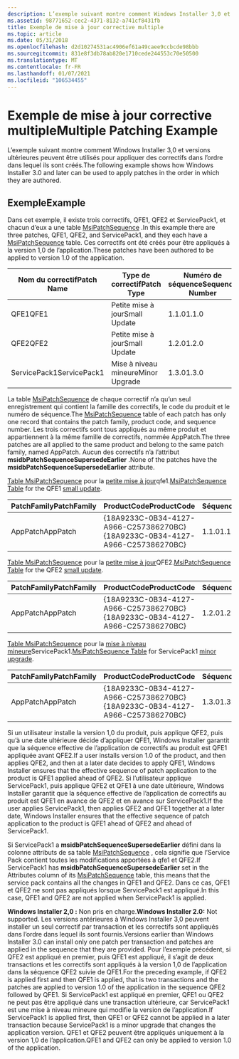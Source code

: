 ```yaml
---
description: L’exemple suivant montre comment Windows Installer 3,0 et versions ultérieures peuvent être utilisés pour appliquer des correctifs dans l’ordre dans lequel ils sont créés.
ms.assetid: 98771652-cec2-4371-8132-a741cf8431fb
title: Exemple de mise à jour corrective multiple
ms.topic: article
ms.date: 05/31/2018
ms.openlocfilehash: d2d10274531ac4906ef61a49caee9ccbcde98bbb
ms.sourcegitcommit: 831e8f3db78ab820e1710cede244553c70e50500
ms.translationtype: MT
ms.contentlocale: fr-FR
ms.lasthandoff: 01/07/2021
ms.locfileid: "106534455"
---
```

# <a name="multiple-patching-example"></a><span data-ttu-id="12084-103">Exemple de mise à jour corrective multiple</span><span class="sxs-lookup"><span data-stu-id="12084-103">Multiple Patching Example</span></span>

<span data-ttu-id="12084-104">L’exemple suivant montre comment Windows Installer 3,0 et versions ultérieures peuvent être utilisés pour appliquer des correctifs dans l’ordre dans lequel ils sont créés.</span><span class="sxs-lookup"><span data-stu-id="12084-104">The following example shows how Windows Installer 3.0 and later can be used to apply patches in the order in which they are authored.</span></span>

## <a name="example"></a><span data-ttu-id="12084-105">Exemple</span><span class="sxs-lookup"><span data-stu-id="12084-105">Example</span></span>

<span data-ttu-id="12084-106">Dans cet exemple, il existe trois correctifs, QFE1, QFE2 et ServicePack1, et chacun d’eux a une table [MsiPatchSequence](msipatchsequence-table.md) .</span><span class="sxs-lookup"><span data-stu-id="12084-106">In this example there are three patches, QFE1, QFE2, and ServicePack1, and they each have a [MsiPatchSequence](msipatchsequence-table.md) table.</span></span> <span data-ttu-id="12084-107">Ces correctifs ont été créés pour être appliqués à la version 1,0 de l’application.</span><span class="sxs-lookup"><span data-stu-id="12084-107">These patches have been authored to be applied to version 1.0 of the application.</span></span>



| <span data-ttu-id="12084-108">Nom du correctif</span><span class="sxs-lookup"><span data-stu-id="12084-108">Patch Name</span></span>   | <span data-ttu-id="12084-109">Type de correctif</span><span class="sxs-lookup"><span data-stu-id="12084-109">Patch Type</span></span>    | <span data-ttu-id="12084-110">Numéro de séquence</span><span class="sxs-lookup"><span data-stu-id="12084-110">Sequence Number</span></span> |
|--------------|---------------|-----------------|
| <span data-ttu-id="12084-111">QFE1</span><span class="sxs-lookup"><span data-stu-id="12084-111">QFE1</span></span>         | <span data-ttu-id="12084-112">Petite mise à jour</span><span class="sxs-lookup"><span data-stu-id="12084-112">Small Update</span></span>  | <span data-ttu-id="12084-113">1.1.0</span><span class="sxs-lookup"><span data-stu-id="12084-113">1.1.0</span></span>           |
| <span data-ttu-id="12084-114">QFE2</span><span class="sxs-lookup"><span data-stu-id="12084-114">QFE2</span></span>         | <span data-ttu-id="12084-115">Petite mise à jour</span><span class="sxs-lookup"><span data-stu-id="12084-115">Small Update</span></span>  | <span data-ttu-id="12084-116">1.2.0</span><span class="sxs-lookup"><span data-stu-id="12084-116">1.2.0</span></span>           |
| <span data-ttu-id="12084-117">ServicePack1</span><span class="sxs-lookup"><span data-stu-id="12084-117">ServicePack1</span></span> | <span data-ttu-id="12084-118">Mise à niveau mineure</span><span class="sxs-lookup"><span data-stu-id="12084-118">Minor Upgrade</span></span> | <span data-ttu-id="12084-119">1.3.0</span><span class="sxs-lookup"><span data-stu-id="12084-119">1.3.0</span></span>           |



 

<span data-ttu-id="12084-120">La table [MsiPatchSequence](msipatchsequence-table.md) de chaque correctif n’a qu’un seul enregistrement qui contient la famille des correctifs, le code du produit et le numéro de séquence.</span><span class="sxs-lookup"><span data-stu-id="12084-120">The [MsiPatchSequence](msipatchsequence-table.md) table of each patch has only one record that contains the patch family, product code, and sequence number.</span></span> <span data-ttu-id="12084-121">Les trois correctifs sont tous appliqués au même produit et appartiennent à la même famille de correctifs, nommée AppPatch.</span><span class="sxs-lookup"><span data-stu-id="12084-121">The three patches are all applied to the same product and belong to the same patch family, named AppPatch.</span></span> <span data-ttu-id="12084-122">Aucun des correctifs n’a l’attribut **msidbPatchSequenceSupersedeEarlier** .</span><span class="sxs-lookup"><span data-stu-id="12084-122">None of the patches have the **msidbPatchSequenceSupersedeEarlier** attribute.</span></span>

<span data-ttu-id="12084-123">[Table MsiPatchSequence](msipatchsequence-table.md) pour la [petite mise à jour](small-updates.md)qfe1.</span><span class="sxs-lookup"><span data-stu-id="12084-123">[MsiPatchSequence Table](msipatchsequence-table.md) for the QFE1 [small update](small-updates.md).</span></span> 

| <span data-ttu-id="12084-124">PatchFamily</span><span class="sxs-lookup"><span data-stu-id="12084-124">PatchFamily</span></span> | <span data-ttu-id="12084-125">ProductCode</span><span class="sxs-lookup"><span data-stu-id="12084-125">ProductCode</span></span>                            | <span data-ttu-id="12084-126">Séquence</span><span class="sxs-lookup"><span data-stu-id="12084-126">Sequence</span></span> | <span data-ttu-id="12084-127">Attributs</span><span class="sxs-lookup"><span data-stu-id="12084-127">Attributes</span></span> |
|-------------|----------------------------------------|----------|------------|
| <span data-ttu-id="12084-128">AppPatch</span><span class="sxs-lookup"><span data-stu-id="12084-128">AppPatch</span></span>    | <span data-ttu-id="12084-129">{18A9233C-0B34-4127-A966-C257386270BC}</span><span class="sxs-lookup"><span data-stu-id="12084-129">{18A9233C-0B34-4127-A966-C257386270BC}</span></span> | <span data-ttu-id="12084-130">1.1.0</span><span class="sxs-lookup"><span data-stu-id="12084-130">1.1.0</span></span>    |            |



 

<span data-ttu-id="12084-131">[Table MsiPatchSequence](msipatchsequence-table.md) pour la [petite mise à jour](small-updates.md)QFE2.</span><span class="sxs-lookup"><span data-stu-id="12084-131">[MsiPatchSequence Table](msipatchsequence-table.md) for the QFE2 [small update](small-updates.md).</span></span> 

| <span data-ttu-id="12084-132">PatchFamily</span><span class="sxs-lookup"><span data-stu-id="12084-132">PatchFamily</span></span> | <span data-ttu-id="12084-133">ProductCode</span><span class="sxs-lookup"><span data-stu-id="12084-133">ProductCode</span></span>                            | <span data-ttu-id="12084-134">Séquence</span><span class="sxs-lookup"><span data-stu-id="12084-134">Sequence</span></span> | <span data-ttu-id="12084-135">Attributs</span><span class="sxs-lookup"><span data-stu-id="12084-135">Attributes</span></span> |
|-------------|----------------------------------------|----------|------------|
| <span data-ttu-id="12084-136">AppPatch</span><span class="sxs-lookup"><span data-stu-id="12084-136">AppPatch</span></span>    | <span data-ttu-id="12084-137">{18A9233C-0B34-4127-A966-C257386270BC}</span><span class="sxs-lookup"><span data-stu-id="12084-137">{18A9233C-0B34-4127-A966-C257386270BC}</span></span> | <span data-ttu-id="12084-138">1.2.0</span><span class="sxs-lookup"><span data-stu-id="12084-138">1.2.0</span></span>    |            |



 

<span data-ttu-id="12084-139">[Table MsiPatchSequence](msipatchsequence-table.md) pour la [mise à niveau mineure](minor-upgrades.md)ServicePack1.</span><span class="sxs-lookup"><span data-stu-id="12084-139">[MsiPatchSequence Table](msipatchsequence-table.md) for ServicePack1 [minor upgrade](minor-upgrades.md).</span></span> 

| <span data-ttu-id="12084-140">PatchFamily</span><span class="sxs-lookup"><span data-stu-id="12084-140">PatchFamily</span></span> | <span data-ttu-id="12084-141">ProductCode</span><span class="sxs-lookup"><span data-stu-id="12084-141">ProductCode</span></span>                            | <span data-ttu-id="12084-142">Séquence</span><span class="sxs-lookup"><span data-stu-id="12084-142">Sequence</span></span> | <span data-ttu-id="12084-143">Attributs</span><span class="sxs-lookup"><span data-stu-id="12084-143">Attributes</span></span> |
|-------------|----------------------------------------|----------|------------|
| <span data-ttu-id="12084-144">AppPatch</span><span class="sxs-lookup"><span data-stu-id="12084-144">AppPatch</span></span>    | <span data-ttu-id="12084-145">{18A9233C-0B34-4127-A966-C257386270BC}</span><span class="sxs-lookup"><span data-stu-id="12084-145">{18A9233C-0B34-4127-A966-C257386270BC}</span></span> | <span data-ttu-id="12084-146">1.3.0</span><span class="sxs-lookup"><span data-stu-id="12084-146">1.3.0</span></span>    |            |



 

<span data-ttu-id="12084-147">Si un utilisateur installe la version 1,0 du produit, puis applique QFE2, puis qu’à une date ultérieure décide d’appliquer QFE1, Windows Installer garantit que la séquence effective de l’application de correctifs au produit est QFE1 appliquée avant QFE2.</span><span class="sxs-lookup"><span data-stu-id="12084-147">If a user installs version 1.0 of the product, and then applies QFE2, and then at a later date decides to apply QFE1, Windows Installer ensures that the effective sequence of patch application to the product is QFE1 applied ahead of QFE2.</span></span> <span data-ttu-id="12084-148">Si l’utilisateur applique ServicePack1, puis applique QFE2 et QFE1 à une date ultérieure, Windows Installer garantit que la séquence effective de l’application de correctifs au produit est QFE1 en avance de QFE2 et en avance sur ServicePack1.</span><span class="sxs-lookup"><span data-stu-id="12084-148">If the user applies ServicePack1, then applies QFE2 and QFE1 together at a later date, Windows Installer ensures that the effective sequence of patch application to the product is QFE1 ahead of QFE2 and ahead of ServicePack1.</span></span>

<span data-ttu-id="12084-149">Si ServicePack1 a **msidbPatchSequenceSupersedeEarlier** défini dans la colonne attributs de sa table [MsiPatchSequence](msipatchsequence-table.md) , cela signifie que l’Service Pack contient toutes les modifications apportées à qfe1 et QFE2.</span><span class="sxs-lookup"><span data-stu-id="12084-149">If ServicePack1 has **msidbPatchSequenceSupersedeEarlier** set in the Attributes column of its [MsiPatchSequence](msipatchsequence-table.md) table, this means that the service pack contains all the changes in QFE1 and QFE2.</span></span> <span data-ttu-id="12084-150">Dans ce cas, QFE1 et QFE2 ne sont pas appliqués lorsque ServicePack1 est appliqué.</span><span class="sxs-lookup"><span data-stu-id="12084-150">In this case, QFE1 and QFE2 are not applied when ServicePack1 is applied.</span></span>

<span data-ttu-id="12084-151">**Windows Installer 2,0 :** Non pris en charge.</span><span class="sxs-lookup"><span data-stu-id="12084-151">**Windows Installer 2.0:** Not supported.</span></span> <span data-ttu-id="12084-152">Les versions antérieures à Windows Installer 3,0 peuvent installer un seul correctif par transaction et les correctifs sont appliqués dans l’ordre dans lequel ils sont fournis.</span><span class="sxs-lookup"><span data-stu-id="12084-152">Versions earlier than Windows Installer 3.0 can install only one patch per transaction and patches are applied in the sequence that they are provided.</span></span> <span data-ttu-id="12084-153">Pour l’exemple précédent, si QFE2 est appliqué en premier, puis QFE1 est appliqué, il s’agit de deux transactions et les correctifs sont appliqués à la version 1,0 de l’application dans la séquence QFE2 suivie de QFE1.</span><span class="sxs-lookup"><span data-stu-id="12084-153">For the preceding example, if QFE2 is applied first and then QFE1 is applied, that is two transactions and the patches are applied to version 1.0 of the application in the sequence QFE2 followed by QFE1.</span></span> <span data-ttu-id="12084-154">Si ServicePack1 est appliqué en premier, QFE1 ou QFE2 ne peut pas être appliqué dans une transaction ultérieure, car ServicePack1 est une mise à niveau mineure qui modifie la version de l’application.</span><span class="sxs-lookup"><span data-stu-id="12084-154">If ServicePack1 is applied first, then QFE1 or QFE2 cannot be applied in a later transaction because ServicePack1 is a minor upgrade that changes the application version.</span></span> <span data-ttu-id="12084-155">QFE1 et QFE2 peuvent être appliqués uniquement à la version 1,0 de l’application.</span><span class="sxs-lookup"><span data-stu-id="12084-155">QFE1 and QFE2 can only be applied to version 1.0 of the application.</span></span>

 

 



